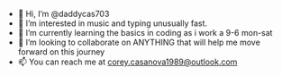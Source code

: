 - 👋 Hi, I’m @daddycas703
- 👀 I’m interested in music and typing unusually fast.
- 🌱 I’m currently learning the basics in coding as i work a 9-6 mon-sat
- 💞️ I’m looking to collaborate on ANYTHING that will help me move forward on this journey
- 📫 You can reach me at corey.casanova1989@outlook.com

<!---
daddycas703 is a ✨ special ✨ repository because its `README.md` (this file) appears on your GitHub profile.
You can click the Preview link to take a look at your changes.
--->
